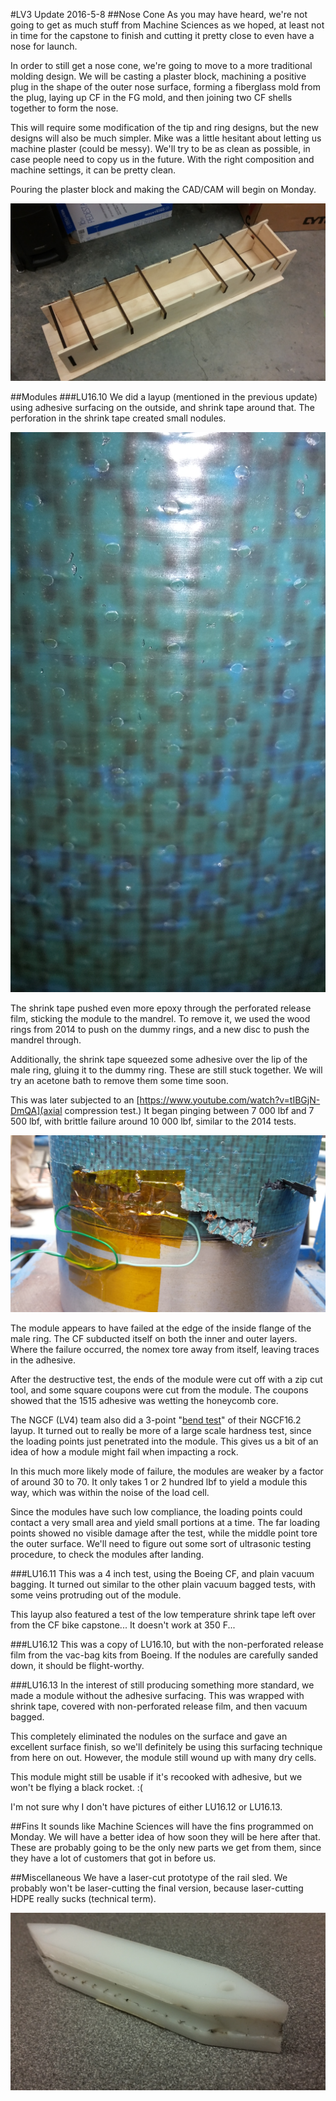 #LV3 Update 2016-5-8
##Nose Cone
As you may have heard, we're not going to get as much stuff from Machine Sciences as we hoped, at least not in time for the capstone to finish and cutting it pretty close to even have a nose for launch. 

In order to still get a nose cone, we're going to move to a more traditional molding design. We will be casting a plaster block, machining a positive plug in the shape of the outer nose surface, forming a fiberglass mold from the plug, laying up CF in the FG mold, and then joining two CF shells together to form the nose. 

This will require some modification of the tip and ring designs, but the new designs will also be much simpler. Mike was a little hesitant about letting us machine plaster (could be messy). We'll try to be as clean as possible, in case people need to copy us in the future. With the right composition and machine settings, it can be pretty clean. 

Pouring the plaster block and making the CAD/CAM will begin on Monday.

![the box for casting the block of plaster that we will use to make the nose cone positive](plasterBox.jpg)

##Modules
###LU16.10
We did a layup (mentioned in the previous update) using adhesive surfacing on the outside, and shrink tape around that. The perforation in the shrink tape created small nodules. 

![close-up of LU16.10](LU16.10close.jpg)

The shrink tape pushed even more epoxy through the perforated release film, sticking the module to the mandrel. To remove it, we used the wood rings from 2014 to push on the dummy rings, and a new disc to push the mandrel through. 

Additionally, the shrink tape squeezed some adhesive over the lip of the male ring, gluing it to the dummy ring. These are still stuck together. We will try an acetone bath to remove them some time soon. 

This was later subjected to an [https://www.youtube.com/watch?v=tIBGjN-DmQA](axial compression test.) It began pinging between 7 000 lbf and 7 500 lbf, with brittle failure around 10 000 lbf, similar to the 2014 tests. 

![failure of LU16.10 in axial compression](LU16.10crush.jpg)

The module appears to have failed at the edge of the inside flange of the male ring. The CF subducted itself on both the inner and outer layers. Where the failure occurred, the nomex tore away from itself, leaving traces in the adhesive. 

After the destructive test, the ends of the module were cut off with a zip cut tool, and some square coupons were cut from the module. The coupons showed that the 1515 adhesive was wetting the honeycomb core. 

The NGCF (LV4) team also did a 3-point "[bend test](https://www.youtube.com/watch?v=YhxZ_cO8BpQ)" of their NGCF16.2 layup. It turned out to really be more of a large scale hardness test, since the loading points just penetrated into the module. This gives us a bit of an idea of how a module might fail when impacting a rock. 

In this much more likely mode of failure, the modules are weaker by a factor of around 30 to 70. It only takes 1 or 2 hundred lbf to yield a module this way, which was within the noise of the load cell. 

Since the modules have such low compliance, the loading points could contact a very small area and yield small portions at a time. The far loading points showed no visible damage after the test, while the middle point tore the outer surface. We'll need to figure out some sort of ultrasonic testing procedure, to check the modules after landing. 

###LU16.11
This was a 4 inch test, using the Boeing CF, and plain vacuum bagging. It turned out similar to the other plain vacuum bagged tests, with some veins protruding out of the module.

This layup also featured a test of the low temperature shrink tape left over from the CF bike capstone... It doesn't work at 350 F...

###LU16.12
This was a copy of LU16.10, but with the non-perforated release film from the vac-bag kits from Boeing. If the nodules are carefully sanded down, it should be flight-worthy.

###LU16.13
In the interest of still producing something more standard, we made a module without the adhesive surfacing. This was wrapped with shrink tape, covered with non-perforated release film, and then vacuum bagged.

This completely eliminated the nodules on the surface and gave an excellent surface finish, so we'll definitely be using this surfacing technique from here on out. However, the module still wound up with many dry cells. 

This module might still be usable if it's recooked with adhesive, but we won't be flying a black rocket. :(

I'm not sure why I don't have pictures of either LU16.12 or LU16.13. 

##Fins
It sounds like Machine Sciences will have the fins programmed on Monday. We will have a better idea of how soon they will be here after that. These are probably going to be the only new parts we get from them, since they have a lot of customers that got in before us. 

##Miscellaneous
We have a laser-cut prototype of the rail sled. We probably won't be laser-cutting the final version, because laser-cutting HDPE really sucks (technical term). 

![laser-cut prototype of the rail sled](railSledProto.jpg)

